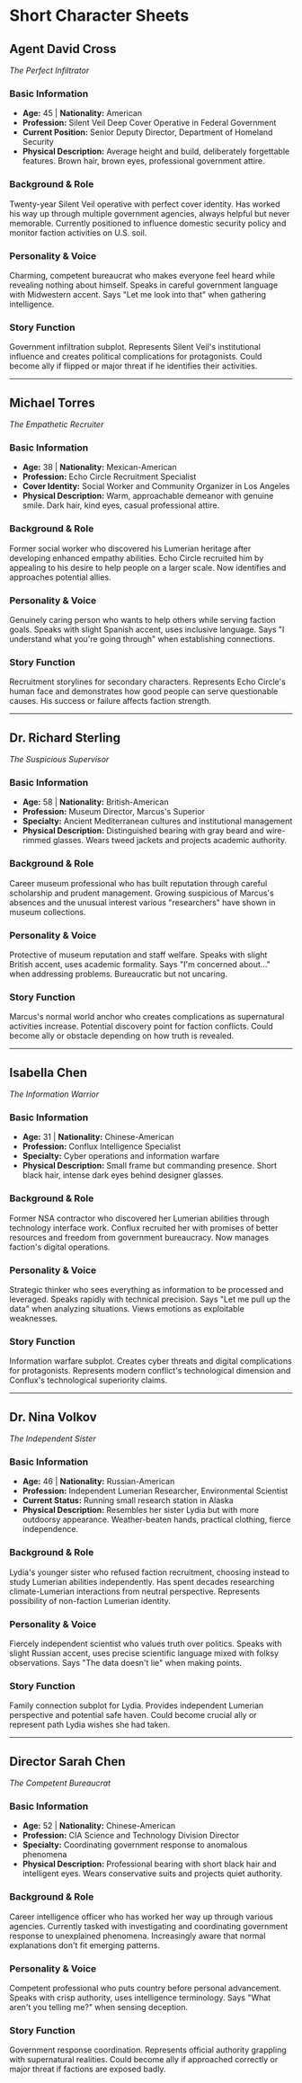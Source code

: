 # Short Character Sheets

## Agent David Cross
*The Perfect Infiltrator*

### Basic Information
- **Age:** 45 | **Nationality:** American
- **Profession:** Silent Veil Deep Cover Operative in Federal Government
- **Current Position:** Senior Deputy Director, Department of Homeland Security
- **Physical Description:** Average height and build, deliberately forgettable features. Brown hair, brown eyes, professional government attire.

### Background & Role
Twenty-year Silent Veil operative with perfect cover identity. Has worked his way up through multiple government agencies, always helpful but never memorable. Currently positioned to influence domestic security policy and monitor faction activities on U.S. soil.

### Personality & Voice
Charming, competent bureaucrat who makes everyone feel heard while revealing nothing about himself. Speaks in careful government language with Midwestern accent. Says "Let me look into that" when gathering intelligence.

### Story Function
Government infiltration subplot. Represents Silent Veil's institutional influence and creates political complications for protagonists. Could become ally if flipped or major threat if he identifies their activities.

---

## Michael Torres
*The Empathetic Recruiter*

### Basic Information
- **Age:** 38 | **Nationality:** Mexican-American
- **Profession:** Echo Circle Recruitment Specialist
- **Cover Identity:** Social Worker and Community Organizer in Los Angeles
- **Physical Description:** Warm, approachable demeanor with genuine smile. Dark hair, kind eyes, casual professional attire.

### Background & Role
Former social worker who discovered his Lumerian heritage after developing enhanced empathy abilities. Echo Circle recruited him by appealing to his desire to help people on a larger scale. Now identifies and approaches potential allies.

### Personality & Voice
Genuinely caring person who wants to help others while serving faction goals. Speaks with slight Spanish accent, uses inclusive language. Says "I understand what you're going through" when establishing connections.

### Story Function
Recruitment storylines for secondary characters. Represents Echo Circle's human face and demonstrates how good people can serve questionable causes. His success or failure affects faction strength.

---

## Dr. Richard Sterling
*The Suspicious Supervisor*

### Basic Information
- **Age:** 58 | **Nationality:** British-American
- **Profession:** Museum Director, Marcus's Superior
- **Specialty:** Ancient Mediterranean cultures and institutional management
- **Physical Description:** Distinguished bearing with gray beard and wire-rimmed glasses. Wears tweed jackets and projects academic authority.

### Background & Role
Career museum professional who has built reputation through careful scholarship and prudent management. Growing suspicious of Marcus's absences and the unusual interest various "researchers" have shown in museum collections.

### Personality & Voice
Protective of museum reputation and staff welfare. Speaks with slight British accent, uses academic formality. Says "I'm concerned about..." when addressing problems. Bureaucratic but not uncaring.

### Story Function
Marcus's normal world anchor who creates complications as supernatural activities increase. Potential discovery point for faction conflicts. Could become ally or obstacle depending on how truth is revealed.

---

## Isabella Chen
*The Information Warrior*

### Basic Information
- **Age:** 31 | **Nationality:** Chinese-American
- **Profession:** Conflux Intelligence Specialist
- **Specialty:** Cyber operations and information warfare
- **Physical Description:** Small frame but commanding presence. Short black hair, intense dark eyes behind designer glasses.

### Background & Role
Former NSA contractor who discovered her Lumerian abilities through technology interface work. Conflux recruited her with promises of better resources and freedom from government bureaucracy. Now manages faction's digital operations.

### Personality & Voice
Strategic thinker who sees everything as information to be processed and leveraged. Speaks rapidly with technical precision. Says "Let me pull up the data" when analyzing situations. Views emotions as exploitable weaknesses.

### Story Function
Information warfare subplot. Creates cyber threats and digital complications for protagonists. Represents modern conflict's technological dimension and Conflux's technological superiority claims.

---

## Dr. Nina Volkov
*The Independent Sister*

### Basic Information
- **Age:** 46 | **Nationality:** Russian-American
- **Profession:** Independent Lumerian Researcher, Environmental Scientist
- **Current Status:** Running small research station in Alaska
- **Physical Description:** Resembles her sister Lydia but with more outdoorsy appearance. Weather-beaten hands, practical clothing, fierce independence.

### Background & Role
Lydia's younger sister who refused faction recruitment, choosing instead to study Lumerian abilities independently. Has spent decades researching climate-Lumerian interactions from neutral perspective. Represents possibility of non-faction Lumerian identity.

### Personality & Voice
Fiercely independent scientist who values truth over politics. Speaks with slight Russian accent, uses precise scientific language mixed with folksy observations. Says "The data doesn't lie" when making points.

### Story Function
Family connection subplot for Lydia. Provides independent Lumerian perspective and potential safe haven. Could become crucial ally or represent path Lydia wishes she had taken.

---

## Director Sarah Chen
*The Competent Bureaucrat*

### Basic Information
- **Age:** 52 | **Nationality:** Chinese-American
- **Profession:** CIA Science and Technology Division Director
- **Specialty:** Coordinating government response to anomalous phenomena
- **Physical Description:** Professional bearing with short black hair and intelligent eyes. Wears conservative suits and projects quiet authority.

### Background & Role
Career intelligence officer who has worked her way up through various agencies. Currently tasked with investigating and coordinating government response to unexplained phenomena. Increasingly aware that normal explanations don't fit emerging patterns.

### Personality & Voice
Competent professional who puts country before personal advancement. Speaks with crisp authority, uses intelligence terminology. Says "What aren't you telling me?" when sensing deception.

### Story Function
Government response coordination. Represents official authority grappling with supernatural realities. Could become ally if approached correctly or major threat if factions are exposed badly.